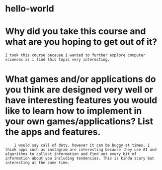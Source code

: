 # hello-world

# Why did you take this course and what are you hoping to get out of it?
	
	I took this course because i wanted to further explore computer sciences as i find this topic very interesting. 
		
# What games and/or applications do you think are designed very well or have interesting features you would like to learn how to implement in your own games/applications? List the apps and features.

		I would say call of duty, however it can be buggy at times. I think apps such as instagram are interesting because they use AI and algorithms to collect information and find out every bit of information about you including tendencies. This is kinda scary but interesting at the same time.
